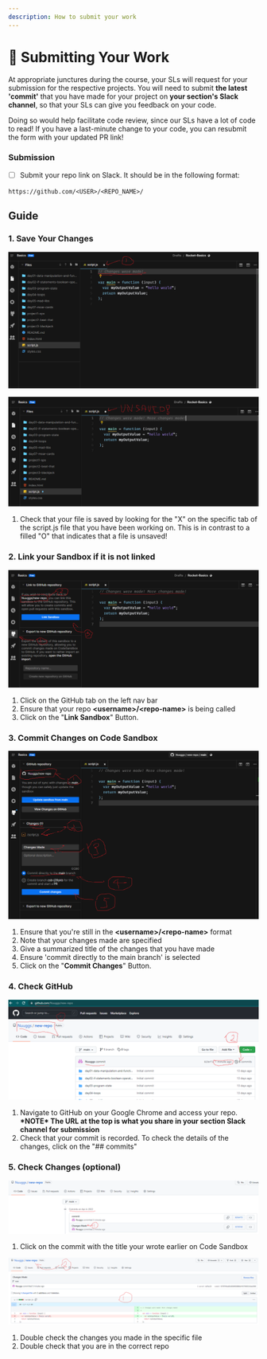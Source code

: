 ```yaml
---
description: How to submit your work
---
```


# 💼 Submitting Your Work

At appropriate junctures during the course, your SLs will request for your submission for the respective projects. You will need to submit **the latest 'commit'** that you have made for your project on **your section's Slack channel**, so that your SLs can give you feedback on your code.

Doing so would help facilitate code review, since our SLs have a lot of code to read! If you have a last-minute change to your code, you can resubmit the form with your updated PR link!

### Submission

* [ ] Submit your repo link on Slack. It should be in the following format:

`https://github.com/<USER>/<REPO_NAME>/`

## Guide

### 1. Save Your Changes

![](../../.gitbook/assets/SUBMISSION-save-changes.png)

![](../../.gitbook/assets/SUBMISSION-unsaved-changes.png)

1. Check that your file is saved by looking for the "X" on the specific tab of the script.js file that you have been working on. This is in contrast to a filled "O" that indicates that a file is unsaved!

### 2. Link your Sandbox if it is not linked

![](../../.gitbook/assets/SUBMISSION-link-sandbox.png)

1. Click on the GitHub tab on the left nav bar
2. Ensure that your repo **\<username>/\<repo-name>** is being called
3. Click on the "**Link Sandbox**" Button.

### 3. Commit Changes on Code Sandbox

![](../../.gitbook/assets/SUBMISSION-CodeSandboxCommit.png)

1. Ensure that you're still in the **\<username>/\<repo-name>** format
2. Note that your changes made are specified
3. Give a summarized title of the changes that you have made
4. Ensure 'commit directly to the main branch' is selected
5. Click on the "**Commit Changes**" Button.

### 4. Check GitHub

![](../../.gitbook/assets/SUBMISSION-github-commit.png)

1. Navigate to GitHub on your Google Chrome and access your repo.\
   **\*NOTE\* The URL at the top is what you share in your section Slack channel for submission**
2. Check that your commit is recorded. To check the details of the changes, click on the "## commits"

### 5. Check Changes (optional)

![](../../.gitbook/assets/SUBMISSION-commit-check.png)

1. Click on the commit with the title your wrote earlier on Code Sandbox

![](../../.gitbook/assets/SUBMISSION-check-changes.png)

1. Double check the changes you made in the specific file
2. Double check that you are in the correct repo

